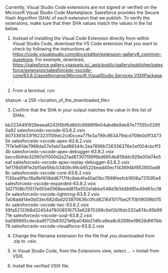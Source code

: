 Currently, Visual Studio Code extensions are not signed or verified on the
Microsoft Visual Studio Code Marketplace. Salesforce provides the Secure Hash
Algorithm (SHA) of each extension that we publish. To verify the extensions,
make sure that their SHA values match the values in the list below.

1. Instead of installing the Visual Code Extension directly from within Visual
   Studio Code, download the VS Code extension that you want to check by
   following the instructions at
   https://code.visualstudio.com/docs/editor/extension-gallery#_common-questions.
   For example, download,
   https://salesforce.gallery.vsassets.io/_apis/public/gallery/publisher/salesforce/extension/salesforcedx-vscode-core/63.8.2/assetbyname/Microsoft.VisualStudio.Services.VSIXPackage.

2. From a terminal, run:

shasum -a 256 <location_of_the_downloaded_file>

3. Confirm that the SHA in your output matches the value in this list of SHAs.

bb2234491928eeea8242f0bf6d8b5c6666f9e04abd8e9de87e77555c02950a92  salesforcedx-vscode-63.8.2.vsix
8073361d33f1623231109dc2cd0ccea77fe3a799c863479dcd709b0d1f34735e  salesforcedx-vscode-apex-63.8.2.vsix
7f7e1e81de7966da57e5ebf3ad89344c2ea7696b726336376e2ef004cbcff34b  salesforcedx-vscode-apex-debugger-63.8.2.vsix
becc6b9de32997e11000d2e21ad87307f99f6bd6854b819ddc929e00d74e5eaf  salesforcedx-vscode-apex-replay-debugger-63.8.2.vsix
1ef176d59f1e2bf5de5fdc03409c99cb6522bead40ec1143694bf852800ad98c  salesforcedx-vscode-core-63.8.2.vsix
1130ea9fbc16a9bf408dd6717f4c8eb4fa40a01bc7898feefcb1806a731595e4  salesforcedx-vscode-expanded-63.8.2.vsix
1d27108b70517e655e0568eedd815e552e1abbe548d3b1dd9d95e49d61cc182e  salesforcedx-vscode-lightning-63.8.2.vsix
7a08add14e0b03ec6824bd203870636c0fcd621641017fae2f70b19009b0154c  salesforcedx-vscode-lwc-63.8.2.vsix
59fa5213368d32454d78008516753e62870266c6ef2b16dc032a874c45b9971e  salesforcedx-vscode-soql-63.8.2.vsix
ba089865cdecba9f712b93021e6ba04bb21d6ca9ea6c6289be18626df411bb76  salesforcedx-vscode-visualforce-63.8.2.vsix


4. Change the filename extension for the file that you downloaded from .zip to
.vsix.

5. In Visual Studio Code, from the Extensions view, select ... > Install from
VSIX.

6. Install the verified VSIX file.
